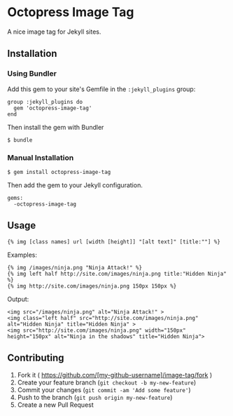# Octopress Image Tag

A nice image tag for Jekyll sites.

## Installation

### Using Bundler

Add this gem to your site's Gemfile in the `:jekyll_plugins` group:

    group :jekyll_plugins do
      gem 'octopress-image-tag'
    end

Then install the gem with Bundler

    $ bundle

### Manual Installation

    $ gem install octopress-image-tag

Then add the gem to your Jekyll configuration.

    gems:
      -octopress-image-tag

## Usage

```
{% img [class names] url [width [height]] "[alt text]" [title:""] %}
```

Examples:
```
{% img /images/ninja.png "Ninja Attack!" %}
{% img left half http://site.com/images/ninja.png title:"Hidden Ninja" %}
{% img http://site.com/images/ninja.png 150px 150px %}
```

Output:
```
<img src="/images/ninja.png" alt="Ninja Attack!" >
<img class="left half" src="http://site.com/images/ninja.png" alt="Hidden Ninja" title="Hidden Ninja" >
<img src="http://site.com/images/ninja.png" width="150px" height="150px" alt="Ninja in the shadows" title="Hidden Ninja">
```


## Contributing

1. Fork it ( https://github.com/[my-github-username]/image-tag/fork )
2. Create your feature branch (`git checkout -b my-new-feature`)
3. Commit your changes (`git commit -am 'Add some feature'`)
4. Push to the branch (`git push origin my-new-feature`)
5. Create a new Pull Request
